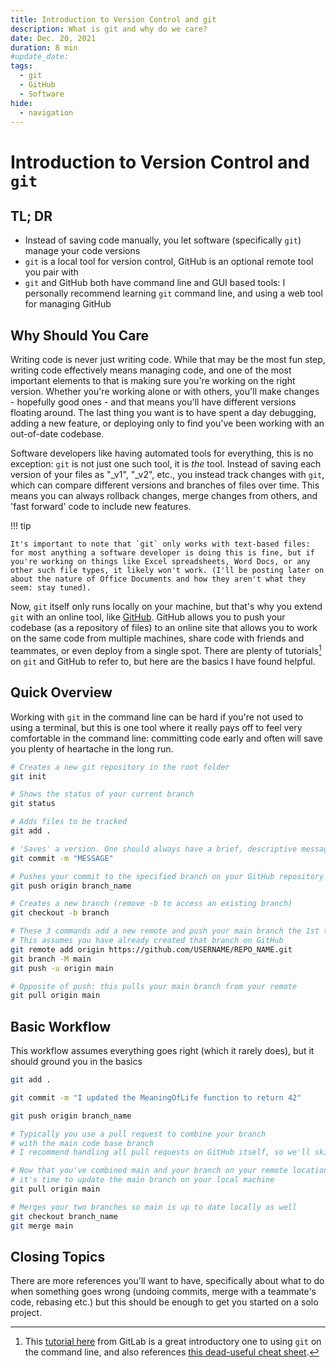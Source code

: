 ```yaml
---
title: Introduction to Version Control and git
description: What is git and why do we care?
date: Dec. 20, 2021
duration: 8 min
#update_date:
tags:
  - git
  - GitHub
  - Software
hide:
  - navigation
---
```


# Introduction to Version Control and `git`

## TL; DR

- Instead of saving code manually, you let software (specifically `git`) manage your code versions
- `git` is a local tool for version control, GitHub is an optional remote tool you pair with
- `git` and GitHub both have command line and GUI based tools: I personally recommend learning `git` command line, and using a web tool for managing GitHub

## Why Should You Care

Writing code is never just writing code. While that may be the most fun step, writing code effectively means managing code, and one of the most important elements to that is making sure you're working on the right version. Whether you're working alone or with others, you'll make changes - hopefully good ones - and that means you'll have different versions floating around. The last thing you want is to have spent a day debugging, adding a new feature, or deploying only to find you've been working with an out-of-date codebase.

Software developers like having automated tools for everything, this is no exception: `git` is not just one such tool, it is _the_ tool. Instead of saving each version of your files as "\_v1", "\_v2", etc., you instead track changes with `git`, which can compare different versions and branches of files over time. This means you can always rollback changes, merge changes from others, and 'fast forward' code to include new features.

!!! tip

    It's important to note that `git` only works with text-based files: for most anything a software developer is doing this is fine, but if you're working on things like Excel spreadsheets, Word Docs, or any other such file types, it likely won't work. (I'll be posting later on about the nature of Office Documents and how they aren't what they seem: stay tuned).

Now, `git` itself only runs locally on your machine, but that's why you extend `git` with an online tool, like <a href='https://github.com/' target='_blank'>GitHub</a>. GitHub allows you to push your codebase (as a repository of files) to an online site that allows you to work on the same code from multiple machines, share code with friends and teammates, or even deploy from a single spot. There are plenty of tutorials[^1] on `git` and GitHub to refer to, but here are the basics I have found helpful.

## Quick Overview

Working with `git` in the command line can be hard if you're not used to using a terminal, but this is one tool where it really pays off to feel very comfortable in the command line: committing code early and often will save you plenty of heartache in the long run.

```bash title="Basic git commands"
# Creates a new git repository in the root folder
git init

# Shows the status of your current branch
git status

# Adds files to be tracked
git add .

# 'Saves' a version. One should always have a brief, descriptive message.
git commit -m "MESSAGE"

# Pushes your commit to the specified branch on your GitHub repository
git push origin branch_name

# Creates a new branch (remove -b to access an existing branch)
git checkout -b branch

# These 3 commands add a new remote and push your main branch the 1st time.
# This assumes you have already created that branch on GitHub
git remote add origin https://github.com/USERNAME/REPO_NAME.git
git branch -M main
git push -u origin main

# Opposite of push: this pulls your main branch from your remote
git pull origin main
```

## Basic Workflow

This workflow assumes everything goes right (which it rarely does), but it should ground you in the basics

```bash title="Basic git workflow"
git add .

git commit -m "I updated the MeaningOfLife function to return 42"

git push origin branch_name

# Typically you use a pull request to combine your branch
# with the main code base branch
# I recommend handling all pull requests on GitHub itself, so we'll skip that here

# Now that you've combined main and your branch on your remote location,
# it's time to update the main branch on your local machine
git pull origin main

# Merges your two branches so main is up to date locally as well
git checkout branch_name
git merge main
```

## Closing Topics

There are more references you'll want to have, specifically about what to do when something goes wrong (undoing commits, merge with a teammate's code, rebasing etc.) but this should be enough to get you started on a solo project.

[^1]: This <a href="https://docs.gitlab.com/ee/gitlab-basics/start-using-git.html" target="_blank">tutorial here</a> from GitLab is a great introductory one to using `git` on the command line, and also references <a href='https://about.gitlab.com/images/press/git-cheat-sheet.pdf' target='_blank'>this dead-useful cheat sheet</a>.
